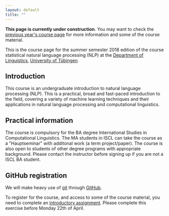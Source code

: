 ```yaml
---
layout: default
title: ""
---
```


**This page is currently under construction**.
You may want to check the
[previous year's course page](https://snlp2018.github.io/)
for more information and some of the course material.

This is the course page
for the summer semester 2018 edition of the course
statistical natural language processing (NLP)
at the [Department of Linguistics](http://sfs.uni-tuebingen.de),
[University of Tübingen](http://uni-tuebingen.de).

## Introduction

This course is an undergraduate introduction
to natural language processing (NLP). 
This is a practical, broad and fast-paced introduction to the field,
covering a variety of machine learning techniques and their applications
in natural language processing and computational linguistics.

## Practical information

The course is compulsory for the BA degree International Studies in
Computational Linguistics.
The MA students in ISCL can take the course as a "Hauptseminar" with
additonal work (a term project/paper).
The course is also open to students of other degree programs
with appropriate background.
Please contact the instructor before signing up if you are not
a ISCL BA student.

## GitHub registration

We will make heavy use of [git](https://git-scm.com/) through
[GitHub](https://github.com/).

To register for the course, and access to some of the course material,
you need to complete an 
[introductory assignment](__coming_soon__).
Please complete this exercise before Monday 22th of April.

